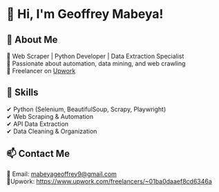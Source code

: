 # 👋 Hi, I'm Geoffrey Mabeya!  

## 🚀 About Me  
🔹 Web Scraper | Python Developer | Data Extraction Specialist  
🔹 Passionate about automation, data mining, and web crawling  
🔹 Freelancer on [Upwork](YOUR_UPWORK_LINK)  

## 🔧 Skills  
✔ Python (Selenium, BeautifulSoup, Scrapy, Playwright)  
✔ Web Scraping & Automation  
✔ API Data Extraction  
✔ Data Cleaning & Organization 

## 📫 Contact Me  
📩 Email: mabeyageoffrey9@gmail.com  
💼Upwork: https://www.upwork.com/freelancers/~01ba0daaef8cd6346a 
